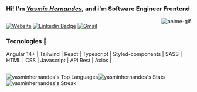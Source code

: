 <h3> Hi! I'm <a href="https://yasminhernandes.vercel.app" target="_blank"><em>Yasmin Hernandes</em></a>, and i'm Software Engineer Frontend </h3>
<img align="right" alt="anime-gif" src="https://media.discordapp.net/attachments/498986490504675331/875227095779913798/ys-anime-gif.gif?width=150&height=150">

  ##
[![Website](https://img.shields.io/badge/website-000000?style=for-the-badge&logo=About.me&logoColor=white)](https://yasminhernandes.vercel.app)
[![Linkedin Badge](https://img.shields.io/badge/LinkedIn-0A66C2.svg?style=for-the-badge&logo=LinkedIn&logoColor=white)](https://linkedin.com/in/yasminhernandes)
[![Gmail](https://img.shields.io/badge/Gmail-EA4335.svg?style=for-the-badge&logo=Gmail&logoColor=white)](mailto:yasminhernandesjobs@gmail.com)

<h4>
  <h3>Tecnologies 🚀</h3>
  Angular 14+ | Tailwind | React | Typescript | Styled-components | SASS | HTML | CSS | Javascript | API Rest | Axios | 
</h4>

  ##

<div>
  
![yasminhernandes's Top Languages](https://github-readme-stats.vercel.app/api/top-langs/?username=yasminhernandes&theme=dark&show_icons=true&hide_border=false&layout=compact)![yasminhernandes's Stats](https://github-readme-stats.vercel.app/api?username=yasminhernandes&theme=dark&show_icons=true&hide_border=false&count_private=true)</br>
![yasminhernandes's Streak](https://github-readme-streak-stats.herokuapp.com/?user=yasminhernandes&theme=dark&hide_border=false)

</div>
